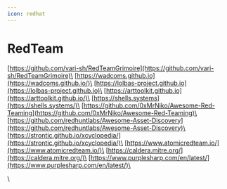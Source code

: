 ```yaml
---
icon: redhat
---
```


# RedTeam

[https://github.com/vari-sh/RedTeamGrimoire](https://github.com/vari-sh/RedTeamGrimoire)\
[https://wadcoms.github.io](https://wadcoms.github.io/)\
[https://lolbas-project.github.io](https://lolbas-project.github.io)\
[https://arttoolkit.github.io](https://arttoolkit.github.io/)\
[https://shells.systems](https://shells.systems/)\
[https://github.com/0xMrNiko/Awesome-Red-Teaming](https://github.com/0xMrNiko/Awesome-Red-Teaming)\
[https://github.com/redhuntlabs/Awesome-Asset-Discovery](https://github.com/redhuntlabs/Awesome-Asset-Discovery)\
[https://strontic.github.io/xcyclopedia/](https://strontic.github.io/xcyclopedia/)\
[https://www.atomicredteam.io/](https://www.atomicredteam.io/)\
[https://caldera.mitre.org/](https://caldera.mitre.org/)\
[https://www.purplesharp.com/en/latest/](https://www.purplesharp.com/en/latest/)\


\
